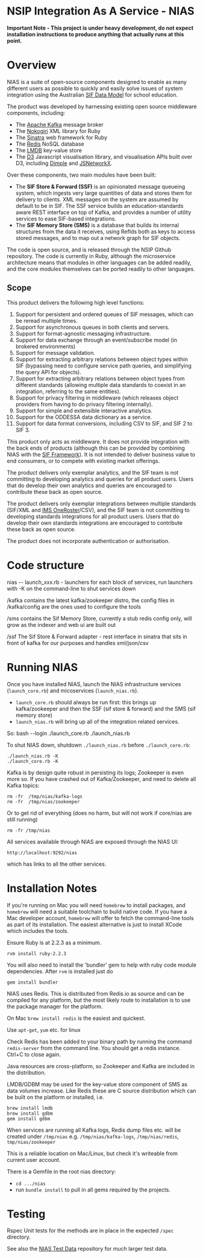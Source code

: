 
NSIP Integration As A Service - NIAS
====================================

**Important Note - This project is under heavy development, do not expect installation instructions to produce anything that actually runs at this point.**

# Overview

NIAS is a suite of open-source components designed to enable as many different users as possible to quickly and easily solve issues of system integration using the Australian [SIF Data Model](http://specification.sifassociation.org/Implementation/AU/1.4/html/) for school education.

The product was developed by harnessing existing open source middleware components, including:
* The [Apache Kafka](http://kafka.apache.org) message broker
* The [Nokogiri](http://www.rubydoc.info/github/sparklemotion/nokogiri) XML library for Ruby
* The [Sinatra](http://www.sinatrarb.com) web framework for Ruby
* The [Redis](http://redis.io) NoSQL database
* The [LMDB](http://symas.com/mdb/) key-value store
* The [D3](http://d3js.org) Javascript visualisation library, and visualisation APIs built over D3, including [Dimple](http://dimplejs.org) and [JSNetworkX](http://felix-kling.de/JSNetworkX/).

Over these components, two main modules have been built:
* The __SIF Store & Forward (SSF)__ is an opinionated message queueing system, which ingests very large quantities of data and stores them for delivery to clients. XML messages on the system are assumed by default to be in SIF. The SSF service builds an education-standards aware REST interface on top of Kafka, and provides a number of utility services to ease SIF-based integrations.
* The __SIF Memory Store (SMS)__ is a database that builds its internal structures from the data it receives, using RefIds both as keys to access stored messages, and to map out a network graph for SIF objects.

The code is open source, and is released through the NSIP Github repository. The code is currently in Ruby, although the microservice architecture means that modules in other languages can be added readily, and the core modules themselves can be ported readily to other languages.

## Scope

This product delivers the following high level functions: 
1.	Support for persistent and ordered queues of SIF messages, which can be reread multiple times.
2.	Support for asynchronous queues in both clients and servers.
3.	Support for format-agnostic messaging infrastructure.
4.	Support for data exchange through an event/subscribe model (in brokered environments)
5.	Support for message validation.
6.	Support for extracting arbitrary relations between object types within SIF (bypassing need to configure service path queries, and simplifying the query API for objects).
7.	Support for extracting arbitrary relations between object types from different standards (allowing multiple data standards to coexist in an integration, referring to the same entities).
8.	Support for privacy filtering in middleware (which releases object providers from having to do privacy filtering internally).
9.	Support for simple and extensible interactive analytics.
10.	Support for the ODDESSA data dictionary as a service.
11.	Support for data format conversions, including CSV to SIF, and SIF 2 to SIF 3.

This product only acts as middleware. It does not provide integration with the back ends of products (although this can be provided by combining NIAS with the [SIF Framework](https://github.com/nsip/sif3-framework-java)). It is not intended to deliver business value to end consumers, or to compete with existing market offerings.

The product delivers only exemplar analytics, and the SIF team is not committing to developing analytics and queries for all product users. Users that do develop their own analytics and queries are encouraged to contribute these back as open source.

The product delivers only exemplar integrations between multiple standards (SIF/XML and [IMS OneRoster](https://www.imsglobal.org/lis/index.html)/CSV), and the SIF team is not committing to developing standards integrations for all product users. Users that do develop their own standards integrations are encouraged to contribute these back as open source.

The product does not incorporate authentication or authorisation.



# Code structure

nias
-- launch_xxx.rb - launchers for each block of services, run launchers with -K
on the command-line to shut services down



/kafka
    contains the latest kafka/zookeeper distro, the config files in /kafka/config are the ones used to configure the tools

/sms
    contains the Sif Memory Store, currently a stub redis config only, will grow as the indexer and web ui are built out

/ssf
    The Sif Store & Forward adapter - rest interface in sinatra that sits in front of kafka for our purposes and handles xml/json/csv


# Running NIAS

Once you have installed NIAS, launch the NIAS infrastructure services (`launch_core.rb`) and micoservices (`launch_nias.rb`).
* `launch_core.rb` should always be run first: this brings up kafka/zookeeper and then the SSF (sif store & forward) and the SMS (sif memory store)
* `launch_nias.rb` will bring up all of the integration related services.

So:
    bash --login
    ./launch_core.rb
    ./launch_nias.rb
    
To shut NIAS down, shutdown `./launch_nias.rb` before `./launch_core.rb`:

    ./launch_nias.rb -K
    ./launch_core.rb -K

Kafka is by design quite robust in persisting its logs; Zookeeper is even more so. If you have crashed out of Kafka/Zookeeper, and need to delete all Kafka topics:

    rm -fr  /tmp/nias/kafka-logs
    rm -fr  /tmp/nias/zookeeper

Or to get rid of everything (does no harm, but will not work if core/nias are still running)

    rm -fr /tmp/nias

All services available through NIAS are exposed through the NIAS UI:

    http://localhost:9292/nias

which has links to all the other services.


# Installation Notes

If you're running on Mac you will need `homebrew` to install packages, and `homebrew` will need a suitable toolchain to build native code. If you have a Mac developer account, `homebrew` will offer to fetch the command-line tools as part of its installation. The easiest alternative is just to install XCode which includes the tools.

Ensure Ruby is at 2.2.3 as a minimum.

    rvm install ruby-2.2.3

You will also need to install the 'bundler' gem to help with ruby code module dependencies. After `rvm` is installed just do

    gem install bundler

NIAS uses Redis. This is distributed from Redis.io as source and can be compiled for any platform, but the most likely route to installation is to use the package manager for the platform.

On Mac `brew install redis` is the easiest and quickest. 

Use `apt-get`, `yum` etc. for linux

Check Redis has been added to your binary path by running the command `redis-server` from the command line. You should get a redis instance. Ctrl+C to close again. 

Java resources are cross-platform, so Zookeeper and Kafka are included in the distribution.

LMDB/GDBM may be used for the key-value store component of SMS as data volumes increase. 
Like Redis these are  C source distribution which can be built on the platform or installed, i.e.

    brew install lmdb
    brew install gdbm
    gem install gdbm 


When services are running all Kafka logs, Redis dump files etc. will be created under `/tmp/nias` e.g. `/tmp/nias/kafka-logs`, `/tmp/nias/redis`, `tmp/nias/zookeeper`

This is a reliable location on Mac/Linux, but check it's writeable from current user account.

There is a Gemfile in the root nias directory: 
* `cd .../nias` 
* run `bundle install` to pull in all gems required by the projects. 





# Testing
Rspec Unit tests for the methods are in place in the expected `/spec` directory.

See also the [NIAS Test Data](https://github.com/nsip/nias_testdata) repository for much larger test data.


